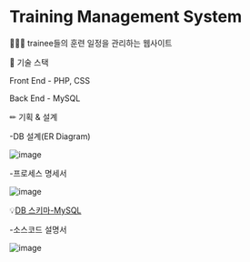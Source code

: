 # Training Management System

👨‍👨‍👧 trainee들의 훈련 일정을 관리하는 웹사이트


📗 기술 스택

Front End - PHP, CSS

Back End - MySQL

✏ 기획 & 설계

-DB 설계(ER Diagram)



![image](https://github.com/Eriksen1212/db-php-managment-website/assets/112687286/cb5bf9ad-5995-4c1f-a2ef-fd24d2280262)


-프로세스 명세서


![image](https://github.com/Eriksen1212/db-php-managment-website/assets/112687286/0be7e3c5-7df3-4676-bb78-87f80c307396)




💡[DB 스키마-MySQL](https://github.com/Eriksen1212/db-php-managment-website/tree/main/db_schema)


-소스코드 설명서



![image](https://github.com/Eriksen1212/db-php-managment-website/assets/112687286/e2431384-827f-4025-b563-b90a8743fef4)




